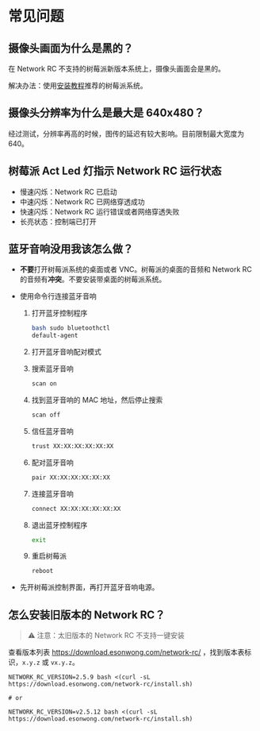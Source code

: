 # 常见问题

## 摄像头画面为什么是黑的？

在 Network RC 不支持的树莓派新版本系统上，摄像头画面会是黑的。

解决办法：使用[安装教程](./guide.md)推荐的树莓派系统。

## 摄像头分辨率为什么是最大是 640x480？

经过测试，分辨率再高的时候，图传的延迟有较大影响。目前限制最大宽度为 640。

## 树莓派 Act Led 灯指示 Network RC 运行状态

- 慢速闪烁：Network RC 已启动
- 中速闪烁：Network RC 已网络穿透成功
- 快速闪烁：Network RC 运行错误或者网络穿透失败
- 长亮状态：控制端已打开

## 蓝牙音响没用我该怎么做？

- **不要**打开树莓派系统的桌面或者 VNC。树莓派的桌面的音频和 Network RC 的音频有**冲突**。不要安装带桌面的树莓派系统。
- 使用命令行连接蓝牙音响

  1.  打开蓝牙控制程序

      ```bash
      bash sudo bluetoothctl
      default-agent
      ```

  2.  打开蓝牙音响配对模式
  3.  搜索蓝牙音响

      ```bash
      scan on
      ```

  4.  找到蓝牙音响的 MAC 地址，然后停止搜索

      ```bash
      scan off
      ```

  5.  信任蓝牙音响

      ```bash
      trust XX:XX:XX:XX:XX:XX
      ```

  6.  配对蓝牙音响

      ```bash
      pair XX:XX:XX:XX:XX:XX
      ```

  7.  连接蓝牙音响

      ```bash
      connect XX:XX:XX:XX:XX:XX
      ```

  8.  退出蓝牙控制程序
      ```bash
      exit
      ```
  9.  重启树莓派
      ```bash
      reboot
      ```

- 先开树莓派控制界面，再打开蓝牙音响电源。

## 怎么安装旧版本的 Network RC？

> ⚠️ 注意：太旧版本的 Network RC 不支持一键安装

查看版本列表 <https://download.esonwong.com/network-rc/> ，找到版本表标识，`x.y.z` 或 `vx.y.z`。

```shell
NETWORK_RC_VERSION=2.5.9 bash <(curl -sL https://download.esonwong.com/network-rc/install.sh)

# or

NETWORK_RC_VERSION=v2.5.12 bash <(curl -sL https://download.esonwong.com/network-rc/install.sh)

```
